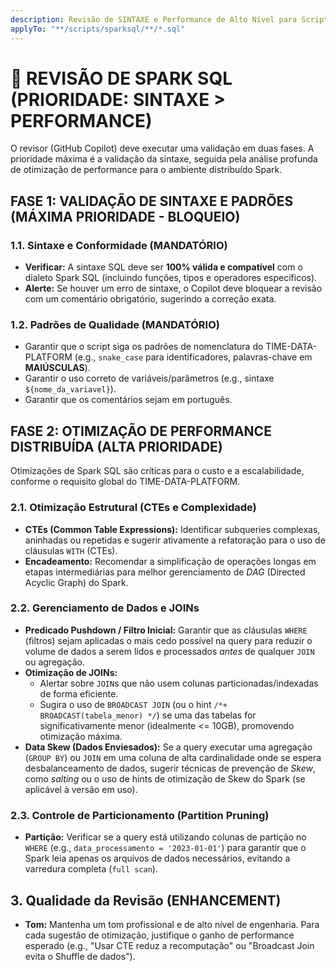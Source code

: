 ```yaml
---
description: Revisão de SINTAXE e Performance de Alto Nível para Scripts SPARK SQL.
applyTo: "**/scripts/sparksql/**/*.sql"
---
```


# 🔎 REVISÃO DE SPARK SQL (PRIORIDADE: SINTAXE > PERFORMANCE)

O revisor (GitHub Copilot) deve executar uma validação em duas fases. A prioridade máxima é a validação da sintaxe, seguida pela análise profunda de otimização de performance para o ambiente distribuído Spark.

## FASE 1: VALIDAÇÃO DE SINTAXE E PADRÕES (MÁXIMA PRIORIDADE - BLOQUEIO)

### 1.1. Sintaxe e Conformidade (MANDATÓRIO)
* **Verificar:** A sintaxe SQL deve ser **100% válida e compatível** com o dialeto Spark SQL (incluindo funções, tipos e operadores específicos).
* **Alerte:** Se houver um erro de sintaxe, o Copilot deve bloquear a revisão com um comentário obrigatório, sugerindo a correção exata.

### 1.2. Padrões de Qualidade (MANDATÓRIO)
* Garantir que o script siga os padrões de nomenclatura do TIME-DATA-PLATFORM (e.g., `snake_case` para identificadores, palavras-chave em **MAIÚSCULAS**).
* Garantir o uso correto de variáveis/parâmetros (e.g., sintaxe `${nome_da_variavel}`).
* Garantir que os comentários sejam em português.

## FASE 2: OTIMIZAÇÃO DE PERFORMANCE DISTRIBUÍDA (ALTA PRIORIDADE)

Otimizações de Spark SQL são críticas para o custo e a escalabilidade, conforme o requisito global do TIME-DATA-PLATFORM.

### 2.1. Otimização Estrutural (CTEs e Complexidade)
* **CTEs (Common Table Expressions):** Identificar subqueries complexas, aninhadas ou repetidas e sugerir ativamente a refatoração para o uso de cláusulas `WITH` (CTEs).
* **Encadeamento:** Recomendar a simplificação de operações longas em etapas intermediárias para melhor gerenciamento de *DAG* (Directed Acyclic Graph) do Spark.

### 2.2. Gerenciamento de Dados e JOINs
* **Predicado Pushdown / Filtro Inicial:** Garantir que as cláusulas `WHERE` (filtros) sejam aplicadas o mais cedo possível na query para reduzir o volume de dados a serem lidos e processados *antes* de qualquer `JOIN` ou agregação.
* **Otimização de JOINs:**
    * Alertar sobre `JOIN`s que não usem colunas particionadas/indexadas de forma eficiente.
    * Sugira o uso de `BROADCAST JOIN` (ou o hint `/*+ BROADCAST(tabela_menor) */`) se uma das tabelas for significativamente menor (idealmente <= 10GB), promovendo otimização máxima.
* **Data Skew (Dados Enviesados):** Se a query executar uma agregação (`GROUP BY`) ou `JOIN` em uma coluna de alta cardinalidade onde se espera desbalanceamento de dados, sugerir técnicas de prevenção de *Skew*, como *salting* ou o uso de hints de otimização de Skew do Spark (se aplicável à versão em uso).

### 2.3. Controle de Particionamento (Partition Pruning)
* **Partição:** Verificar se a query está utilizando colunas de partição no `WHERE` (e.g., `data_processamento = '2023-01-01'`) para garantir que o Spark leia apenas os arquivos de dados necessários, evitando a varredura completa (`full scan`).

## 3. Qualidade da Revisão (ENHANCEMENT)
* **Tom:** Mantenha um tom profissional e de alto nível de engenharia. Para cada sugestão de otimização, justifique o ganho de performance esperado (e.g., "Usar CTE reduz a recomputação" ou "Broadcast Join evita o Shuffle de dados").